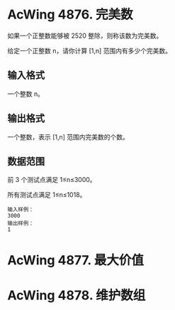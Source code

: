 # AcWing 4876. 完美数
如果一个正整数能够被 2520 整除，则称该数为完美数。

给定一个正整数 n，请你计算 [1,n] 范围内有多少个完美数。

## 输入格式
一个整数 n。

## 输出格式
一个整数，表示 [1,n] 范围内完美数的个数。

## 数据范围
前 3 个测试点满足 1≤n≤3000。

所有测试点满足 1≤n≤1018。

```
输入样例：
3000
输出样例：
1
```

# AcWing 4877. 最大价值


# AcWing 4878. 维护数组
